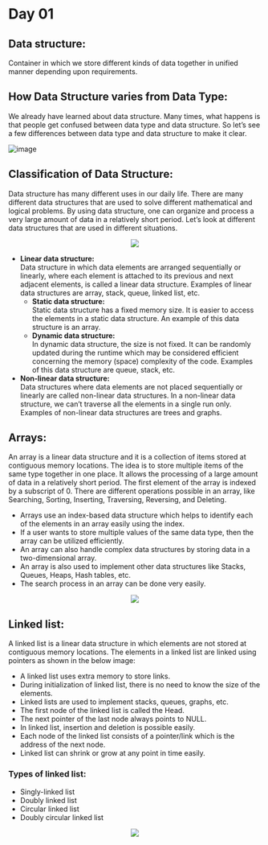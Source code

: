 # Day 01

## Data structure:
Container in which we store different kinds of data together in unified manner depending upon requirements.

## How Data Structure varies from Data Type:
We already have learned about data structure. Many times, what happens is that people get confused between data type and data structure. So let’s see a few differences between data type and data structure to make it clear.

![image](https://user-images.githubusercontent.com/108461765/198847246-80ea2be7-4143-4ecf-b16d-8f33858ec147.png)

## Classification of Data Structure: 
Data structure has many different uses in our daily life. There are many different data structures that are used to solve different mathematical and logical problems. By using data structure, one can organize and process a very large amount of data in a relatively short period. Let’s look at different data structures that are used in different situations. 

<p align="center" width="100%">
    <img src="https://user-images.githubusercontent.com/108461765/198847334-584dc0ed-3b4b-41e2-87ef-d3acfb3b4a71.png">
</p>


- <b>Linear data structure:</b><br> Data structure in which data elements are arranged sequentially or linearly, where each element is attached to its previous and next adjacent elements, is called a linear data structure. 
Examples of linear data structures are array, stack, queue, linked list, etc.
  - <b>Static data structure:</b> <br> Static data structure has a fixed memory size. It is easier to access the elements in a static data structure. 
An example of this data structure is an array.
  - <b>Dynamic data structure:</b> <br> In dynamic data structure, the size is not fixed. It can be randomly updated during the runtime which may be considered efficient concerning the memory (space) complexity of the code. 
Examples of this data structure are queue, stack, etc.
- <b> Non-linear data structure: </b> <br> Data structures where data elements are not placed sequentially or linearly are called non-linear data structures. In a non-linear data structure, we can’t traverse all the elements in a single run only. 
Examples of non-linear data structures are trees and graphs.

## Arrays:
An array is a linear data structure and it is a collection of items stored at contiguous memory locations. The idea is to store multiple items of the same type together in one place. It allows the processing of a large amount of data in a relatively short period. The first element of the array is indexed by a subscript of 0. There are different operations possible in an array, like Searching, Sorting, Inserting, Traversing, Reversing, and Deleting.

- Arrays use an index-based data structure which helps to identify each of the elements in an array easily using the index.
- If a user wants to store multiple values of the same data type, then the array can be utilized efficiently.
- An array can also handle complex data structures by storing data in a two-dimensional array.
- An array is also used to implement other data structures like Stacks, Queues, Heaps, Hash tables, etc.
- The search process in an array can be done very easily.

<p align="center" width="100%">
    <img src="https://user-images.githubusercontent.com/77874244/198848163-8dda0bce-841e-4c49-afa7-27832eb9c878.png">
</p>


## Linked list: 
A linked list is a linear data structure in which elements are not stored at contiguous memory locations. The elements in a linked list are linked using pointers as shown in the below image: 

- A linked list uses extra memory to store links.
- During initialization of linked list, there is no need to know the size of the elements.
- Linked lists are used to implement stacks, queues, graphs, etc.
- The first node of the linked list is called the Head.
- The next pointer of the last node always points to NULL.
- In linked list, insertion and deletion is possible easily.
- Each node of the linked list consists of a pointer/link which is the address of the next node.
- Linked list can shrink or grow at any point in time easily.

### Types of linked list:

- Singly-linked list
- Doubly linked list
- Circular linked list
- Doubly circular linked list

<p align="center" width="100%">
    <img src="https://user-images.githubusercontent.com/77874244/198848545-d21f128e-0a1b-4ebd-b3d0-bb7853739b93.png">
</p>
